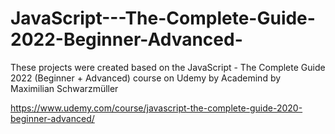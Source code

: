 # JavaScript---The-Complete-Guide-2022-Beginner-Advanced-

<!--  -->

These projects were created based on the JavaScript - The Complete Guide 2022 (Beginner + Advanced) course on Udemy by Academind by Maximilian Schwarzmüller

https://www.udemy.com/course/javascript-the-complete-guide-2020-beginner-advanced/
